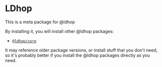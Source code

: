 # LDhop

This is a meta package for @ldhop

By installing it, you will install other @ldhop packages:

- [`@ldhop/core`](https://npmjs.com/package/@ldhop/core)

It may reference older package versions, or install stuff that you don't need, so it's probably better if you install the @ldhop packages directly as you need.
